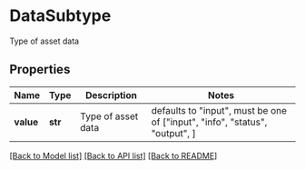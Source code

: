 # DataSubtype

Type of asset data

## Properties
Name | Type | Description | Notes
------------ | ------------- | ------------- | -------------
**value** | **str** | Type of asset data | defaults to "input",  must be one of ["input", "info", "status", "output", ]

[[Back to Model list]](../README.md#documentation-for-models) [[Back to API list]](../README.md#documentation-for-api-endpoints) [[Back to README]](../README.md)


